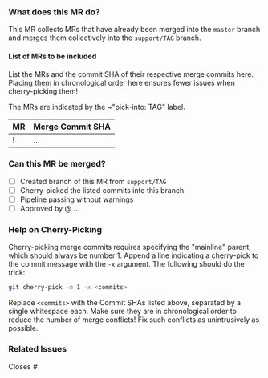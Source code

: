 <!-- Set the title to: "Update support/<tag>" -->
<!-- Replace TAG with the actual version numbers everywhere -->

### What does this MR do?

This MR collects MRs that have already been merged into the `master` branch and
merges them collectively into the `support/TAG` branch.

#### List of MRs to be included

List the MRs and the commit SHA of their respective merge commits here.
Placing them in chronological order here ensures fewer issues when
cherry-picking them!

The MRs are indicated by the ~"pick-into: TAG" label.

| MR | Merge Commit SHA |
| -- | ---------------- |
| !  |  ...  |

### Can this MR be merged?

- [ ] Created branch of this MR from `support/TAG`
- [ ] Cherry-picked the listed commits into this branch
- [ ] Pipeline passing without warnings
- [ ] Approved by @ ... <!-- Add reviewer(s) here once no longer WIP -->

### Help on Cherry-Picking

Cherry-picking merge commits requires specifying the "mainline" parent, which
should always be number 1. Append a line indicating a cherry-pick to the commit
message with the `-x` argument. The following should do the trick:

```bash
git cherry-pick -m 1 -x <commits>
```

Replace `<commits>` with the Commit SHAs listed above, separated by a single
whitespace each. Make sure they are in chronological order to reduce the
number of merge conflicts! Fix such conflicts as unintrusively as possible.

### Related Issues

Closes #
